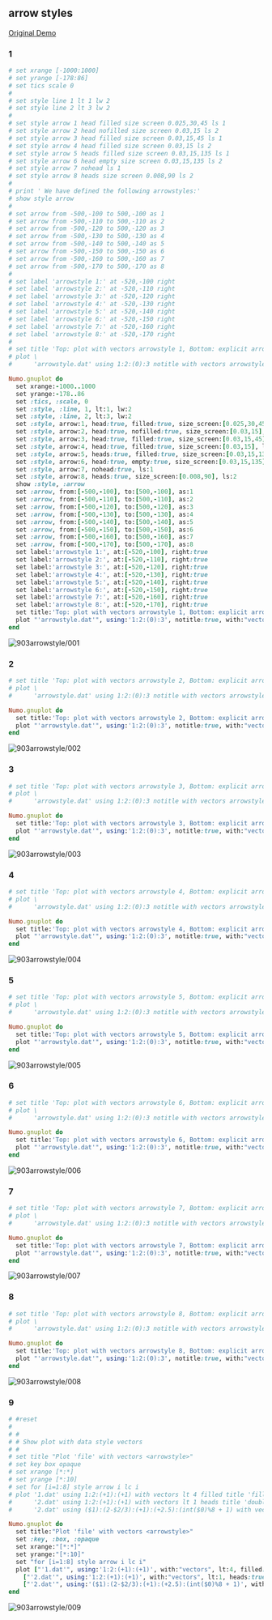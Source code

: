 ## arrow styles
[Original Demo](http://gnuplot.sourceforge.net/demo_4.6/arrowstyle.html)

### 1

```ruby
# set xrange [-1000:1000]
# set yrange [-178:86]
# set tics scale 0
# 
# set style line 1 lt 1 lw 2
# set style line 2 lt 3 lw 2
# 
# set style arrow 1 head filled size screen 0.025,30,45 ls 1
# set style arrow 2 head nofilled size screen 0.03,15 ls 2
# set style arrow 3 head filled size screen 0.03,15,45 ls 1
# set style arrow 4 head filled size screen 0.03,15 ls 2
# set style arrow 5 heads filled size screen 0.03,15,135 ls 1
# set style arrow 6 head empty size screen 0.03,15,135 ls 2
# set style arrow 7 nohead ls 1
# set style arrow 8 heads size screen 0.008,90 ls 2
# 
# print ' We have defined the following arrowstyles:'
# show style arrow
# 
# set arrow from -500,-100 to 500,-100 as 1
# set arrow from -500,-110 to 500,-110 as 2
# set arrow from -500,-120 to 500,-120 as 3
# set arrow from -500,-130 to 500,-130 as 4
# set arrow from -500,-140 to 500,-140 as 5
# set arrow from -500,-150 to 500,-150 as 6
# set arrow from -500,-160 to 500,-160 as 7
# set arrow from -500,-170 to 500,-170 as 8
# 
# set label 'arrowstyle 1:' at -520,-100 right
# set label 'arrowstyle 2:' at -520,-110 right
# set label 'arrowstyle 3:' at -520,-120 right
# set label 'arrowstyle 4:' at -520,-130 right
# set label 'arrowstyle 5:' at -520,-140 right
# set label 'arrowstyle 6:' at -520,-150 right
# set label 'arrowstyle 7:' at -520,-160 right
# set label 'arrowstyle 8:' at -520,-170 right
# 
# set title 'Top: plot with vectors arrowstyle 1, Bottom: explicit arrows'
# plot \
#      'arrowstyle.dat' using 1:2:(0):3 notitle with vectors arrowstyle 1

Numo.gnuplot do
  set xrange:-1000..1000
  set yrange:-178..86
  set :tics, :scale, 0
  set :style, :line, 1, lt:1, lw:2
  set :style, :line, 2, lt:3, lw:2
  set :style, arrow:1, head:true, filled:true, size_screen:[0.025,30,45], ls:1
  set :style, arrow:2, head:true, nofilled:true, size_screen:[0.03,15], ls:2
  set :style, arrow:3, head:true, filled:true, size_screen:[0.03,15,45], ls:1
  set :style, arrow:4, head:true, filled:true, size_screen:[0.03,15], ls:2
  set :style, arrow:5, heads:true, filled:true, size_screen:[0.03,15,135], ls:1
  set :style, arrow:6, head:true, empty:true, size_screen:[0.03,15,135], ls:2
  set :style, arrow:7, nohead:true, ls:1
  set :style, arrow:8, heads:true, size_screen:[0.008,90], ls:2
  show :style, :arrow
  set :arrow, from:[-500,-100], to:[500,-100], as:1
  set :arrow, from:[-500,-110], to:[500,-110], as:2
  set :arrow, from:[-500,-120], to:[500,-120], as:3
  set :arrow, from:[-500,-130], to:[500,-130], as:4
  set :arrow, from:[-500,-140], to:[500,-140], as:5
  set :arrow, from:[-500,-150], to:[500,-150], as:6
  set :arrow, from:[-500,-160], to:[500,-160], as:7
  set :arrow, from:[-500,-170], to:[500,-170], as:8
  set label:'arrowstyle 1:', at:[-520,-100], right:true
  set label:'arrowstyle 2:', at:[-520,-110], right:true
  set label:'arrowstyle 3:', at:[-520,-120], right:true
  set label:'arrowstyle 4:', at:[-520,-130], right:true
  set label:'arrowstyle 5:', at:[-520,-140], right:true
  set label:'arrowstyle 6:', at:[-520,-150], right:true
  set label:'arrowstyle 7:', at:[-520,-160], right:true
  set label:'arrowstyle 8:', at:[-520,-170], right:true
  set title:'Top: plot with vectors arrowstyle 1, Bottom: explicit arrows'
  plot "'arrowstyle.dat'", using:'1:2:(0):3', notitle:true, with:"vectors", arrowstyle:1
end
```
![903arrowstyle/001](https://raw.github.com/ruby-numo/gnuplot-demo/master/gnuplot/md/903arrowstyle/image/001.png)

### 2

```ruby
# set title 'Top: plot with vectors arrowstyle 2, Bottom: explicit arrows'
# plot \
#      'arrowstyle.dat' using 1:2:(0):3 notitle with vectors arrowstyle 2

Numo.gnuplot do
  set title:'Top: plot with vectors arrowstyle 2, Bottom: explicit arrows'
  plot "'arrowstyle.dat'", using:'1:2:(0):3', notitle:true, with:"vectors", arrowstyle:2
end
```
![903arrowstyle/002](https://raw.github.com/ruby-numo/gnuplot-demo/master/gnuplot/md/903arrowstyle/image/002.png)

### 3

```ruby
# set title 'Top: plot with vectors arrowstyle 3, Bottom: explicit arrows'
# plot \
#      'arrowstyle.dat' using 1:2:(0):3 notitle with vectors arrowstyle 3

Numo.gnuplot do
  set title:'Top: plot with vectors arrowstyle 3, Bottom: explicit arrows'
  plot "'arrowstyle.dat'", using:'1:2:(0):3', notitle:true, with:"vectors", arrowstyle:3
end
```
![903arrowstyle/003](https://raw.github.com/ruby-numo/gnuplot-demo/master/gnuplot/md/903arrowstyle/image/003.png)

### 4

```ruby
# set title 'Top: plot with vectors arrowstyle 4, Bottom: explicit arrows'
# plot \
#      'arrowstyle.dat' using 1:2:(0):3 notitle with vectors arrowstyle 4

Numo.gnuplot do
  set title:'Top: plot with vectors arrowstyle 4, Bottom: explicit arrows'
  plot "'arrowstyle.dat'", using:'1:2:(0):3', notitle:true, with:"vectors", arrowstyle:4
end
```
![903arrowstyle/004](https://raw.github.com/ruby-numo/gnuplot-demo/master/gnuplot/md/903arrowstyle/image/004.png)

### 5

```ruby
# set title 'Top: plot with vectors arrowstyle 5, Bottom: explicit arrows'
# plot \
#      'arrowstyle.dat' using 1:2:(0):3 notitle with vectors arrowstyle 5

Numo.gnuplot do
  set title:'Top: plot with vectors arrowstyle 5, Bottom: explicit arrows'
  plot "'arrowstyle.dat'", using:'1:2:(0):3', notitle:true, with:"vectors", arrowstyle:5
end
```
![903arrowstyle/005](https://raw.github.com/ruby-numo/gnuplot-demo/master/gnuplot/md/903arrowstyle/image/005.png)

### 6

```ruby
# set title 'Top: plot with vectors arrowstyle 6, Bottom: explicit arrows'
# plot \
#      'arrowstyle.dat' using 1:2:(0):3 notitle with vectors arrowstyle 6

Numo.gnuplot do
  set title:'Top: plot with vectors arrowstyle 6, Bottom: explicit arrows'
  plot "'arrowstyle.dat'", using:'1:2:(0):3', notitle:true, with:"vectors", arrowstyle:6
end
```
![903arrowstyle/006](https://raw.github.com/ruby-numo/gnuplot-demo/master/gnuplot/md/903arrowstyle/image/006.png)

### 7

```ruby
# set title 'Top: plot with vectors arrowstyle 7, Bottom: explicit arrows'
# plot \
#      'arrowstyle.dat' using 1:2:(0):3 notitle with vectors arrowstyle 7

Numo.gnuplot do
  set title:'Top: plot with vectors arrowstyle 7, Bottom: explicit arrows'
  plot "'arrowstyle.dat'", using:'1:2:(0):3', notitle:true, with:"vectors", arrowstyle:7
end
```
![903arrowstyle/007](https://raw.github.com/ruby-numo/gnuplot-demo/master/gnuplot/md/903arrowstyle/image/007.png)

### 8

```ruby
# set title 'Top: plot with vectors arrowstyle 8, Bottom: explicit arrows'
# plot \
#      'arrowstyle.dat' using 1:2:(0):3 notitle with vectors arrowstyle 8

Numo.gnuplot do
  set title:'Top: plot with vectors arrowstyle 8, Bottom: explicit arrows'
  plot "'arrowstyle.dat'", using:'1:2:(0):3', notitle:true, with:"vectors", arrowstyle:8
end
```
![903arrowstyle/008](https://raw.github.com/ruby-numo/gnuplot-demo/master/gnuplot/md/903arrowstyle/image/008.png)

### 9

```ruby
# #reset
# 
# #
# # Show plot with data style vectors
# #
# set title "Plot 'file' with vectors <arrowstyle>"
# set key box opaque
# set xrange [*:*]
# set yrange [*:10]
# set for [i=1:8] style arrow i lc i
# plot '1.dat' using 1:2:(+1):(+1) with vectors lt 4 filled title 'filled', \
#      '2.dat' using 1:2:(+1):(+1) with vectors lt 1 heads title 'double-headed', \
#      '2.dat' using ($1):(2-$2/3):(+1):(+2.5):(int($0)%8 + 1) with vectors as var ti 'arrowstyle variable'

Numo.gnuplot do
  set title:"Plot 'file' with vectors <arrowstyle>"
  set :key, :box, :opaque
  set xrange:"[*:*]"
  set yrange:"[*:10]"
  set "for [i=1:8] style arrow i lc i"
  plot ["'1.dat'", using:'1:2:(+1):(+1)', with:"vectors", lt:4, filled:true, title:'filled'],
    ["'2.dat'", using:'1:2:(+1):(+1)', with:"vectors", lt:1, heads:true, title:'double-headed'],
    ["'2.dat'", using:'($1):(2-$2/3):(+1):(+2.5):(int($0)%8 + 1)', with:"vectors", as:"var", ti:'arrowstyle variable']
end
```
![903arrowstyle/009](https://raw.github.com/ruby-numo/gnuplot-demo/master/gnuplot/md/903arrowstyle/image/009.png)
